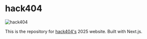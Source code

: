 # hack404

![hack404](https://user-images.githubusercontent.com/8325999/149839293-66a15e33-d731-4176-b673-b4d2417b9b1e.png)

This is the repository for [hack404's](https://hack404.dev/) 2025 website. Built with Next.js.
